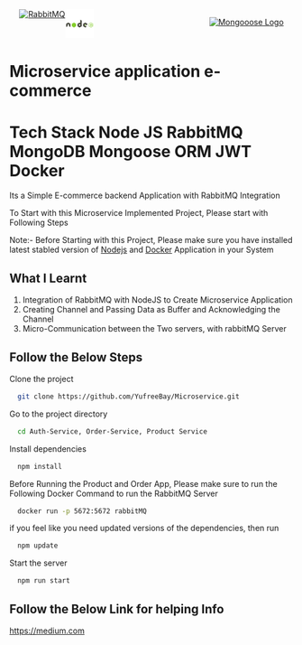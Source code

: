 
<div style=" display: flex;
    justify-content: center">
  <a href="http://nestjs.com/" target="blank"><img src="https://pbs.twimg.com/profile_images/1223261138059780097/eH73w5lN_400x400.jpg" hieght="20%" width="20%" alt="RabbitMQ" /></a>
  <a href="https://nodejs.org/" target="blank"><img src="https://raw.githubusercontent.com/devicons/devicon/master/icons/nodejs/nodejs-original-wordmark.svg" alt="nodejs" hieght="20%" width="20%"  alt="NodeJS" /></a>

  <a href="https://mongoosejs.com/" target="blank"><img src="https://cms-assets.tutsplus.com/uploads/users/34/posts/29527/preview_image/mongoose.jpg" hieght="20%" width="20%"  alt="Mongooose Logo" /></a>
</div>

# Microservice application e-commerce
# Tech Stack  Node JS  RabbitMQ MongoDB Mongoose ORM JWT Docker

Its a Simple E-commerce backend Application with RabbitMQ Integration

To Start with this  Microservice Implemented Project, Please start with Following Steps

Note:- Before Starting with this Project, Please make sure you have installed latest stabled version of [Nodejs](https://nodejs.org/en/)  and [Docker](https://www.docker.com/)  Application in your System 


## What I Learnt

1. Integration of RabbitMQ with NodeJS to Create Microservice Application
2. Creating Channel and Passing Data as Buffer and Acknowledging the Channel
3. Micro-Communication between the Two servers, with rabbitMQ Server 

## Follow the Below Steps

Clone the project

```bash
  git clone https://github.com/YufreeBay/Microservice.git
```

Go to the project directory

```bash
  cd Auth-Service, Order-Service, Product Service
```

Install dependencies

```bash
  npm install
```
Before Running the Product and Order App, Please make sure to run the Following Docker Command to run the RabbitMQ Server

```bash
  docker run -p 5672:5672 rabbitMQ
```


if you feel like you need updated versions of the dependencies, then run
```bash
  npm update
```


Start the server

```bash
  npm run start
```

## Follow the Below Link for helping Info

https://medium.com


